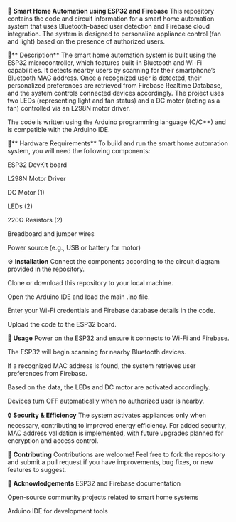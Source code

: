 🔌 **Smart Home Automation using ESP32 and Firebase**
This repository contains the code and circuit information for a smart home automation system that uses Bluetooth-based user detection and Firebase cloud integration. The system is designed to personalize appliance control (fan and light) based on the presence of authorized users.

📝** Description**
The smart home automation system is built using the ESP32 microcontroller, which features built-in Bluetooth and Wi-Fi capabilities. It detects nearby users by scanning for their smartphone’s Bluetooth MAC address. Once a recognized user is detected, their personalized preferences are retrieved from Firebase Realtime Database, and the system controls connected devices accordingly. The project uses two LEDs (representing light and fan status) and a DC motor (acting as a fan) controlled via an L298N motor driver.

The code is written using the Arduino programming language (C/C++) and is compatible with the Arduino IDE.

🧰** Hardware Requirements**
To build and run the smart home automation system, you will need the following components:

ESP32 DevKit board

L298N Motor Driver

DC Motor (1)

LEDs (2)

220Ω Resistors (2)

Breadboard and jumper wires

Power source (e.g., USB or battery for motor)

⚙️ **Installation**
Connect the components according to the circuit diagram provided in the repository.

Clone or download this repository to your local machine.

Open the Arduino IDE and load the main .ino file.

Enter your Wi-Fi credentials and Firebase database details in the code.

Upload the code to the ESP32 board.

🚀 **Usage**
Power on the ESP32 and ensure it connects to Wi-Fi and Firebase.

The ESP32 will begin scanning for nearby Bluetooth devices.

If a recognized MAC address is found, the system retrieves user preferences from Firebase.

Based on the data, the LEDs and DC motor are activated accordingly.

Devices turn OFF automatically when no authorized user is nearby.

🔒 **Security & Efficiency**
The system activates appliances only when necessary, contributing to improved energy efficiency. For added security, MAC address validation is implemented, with future upgrades planned for encryption and access control.

🤝 **Contributing**
Contributions are welcome! Feel free to fork the repository and submit a pull request if you have improvements, bug fixes, or new features to suggest.

🙏 **Acknowledgements**
ESP32 and Firebase documentation

Open-source community projects related to smart home systems

Arduino IDE for development tools
